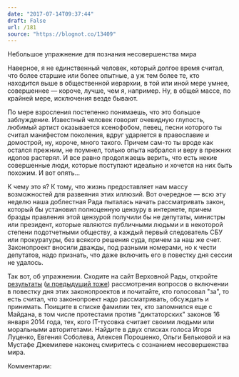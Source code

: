 ```yaml
---
date: "2017-07-14T09:37:44"
draft: False
url: /181
source: "https://blognot.co/13409"
---
```


[‌](https://blognot.co/wp-content/uploads/2017/07/173-1.jpg)Небольшое упражнение для познания несовершенства мира

Наверное, я не единственный человек, который долгое время считал, что более старшие или более опытные, а уж тем более те, кто находится выше в общественной иерархии, в той или иной мере умнее, совершеннее — короче, лучше, чем я, например. Ну, в общей массе, по крайней мере, исключения везде бывают.

По мере взросления постепенно понимаешь, что это большое заблуждение. Известный человек говорит очевидную глупость, любимый артист оказывается ксенофобом, певец, песни которого ты считал манифестом поколения, вдруг ударяется в православие и домострой, ну, короче, много такого. Причем сам-то ты вроде как остался прежним, не поумнел, только опыта набрался и веру в прежних идолов растерял. И все равно продолжаешь верить, что есть некие совершенные люди, которые поступают идеально и хочется на них быть похожим. И вот опять…

К чему это я? К тому, что жизнь предоставляет нам массу возможностей для развеяния этих иллюзий. Вот очередное — всю эту неделю наша доблестная Рада пыталась начать рассматривать закон, который бы установил полноценную цензуру в интернете, причем бразды правления этой цензурой получили бы не депутаты, министры или президент, которые являются публичными людьми и в некоторой степени подотчетными обществу, а каждый первый следователь СБУ или прокуратуры, без всякого решения суда, причем за наш же счет. Законопроект вносили дважды, под разными номерами, но к чести депутатов, надо признать, что даже включить его в повестку дня сессии не удалось.

Так вот, об упражнении. Сходите на сайт Верховной Рады, откройте [результаты](http://w1.c1.rada.gov.ua/pls/radan_gs09/ns_golos?g_id=13296) ([и предыдущий тоже](http://w1.c1.rada.gov.ua/pls/radan_gs09/ns_golos?g_id=13217)) рассмотрения вопросов о включении в повестку дня этих законопроектов и почитайте, кто голосовал "за", то есть считал, что законопроект надо рассматривать, обсуждать и принимать. Поищите в списке фамилии тех, кто запомнился еще с Майдана, в том числе протестами против "диктаторских" законов 16 января 2014 года, тех, кого IT-тусовка считает своими людьми или моральными авторитетами. Найдите в двух списках голоса Игоря Луценко, Евгения Соболева, Алексея Порошенко, Ольги Бельковой и на Мустафе Джемилеве наконец смиритесь с сознанием несовершенства мира.

Комментарии:
